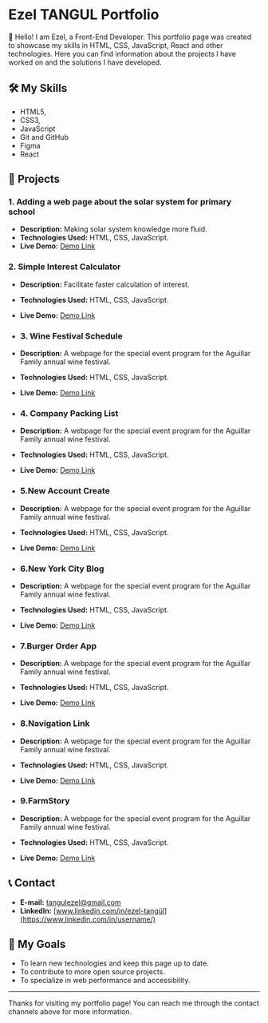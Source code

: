 # Ezel TANGUL Portfolio

👋 Hello! I am Ezel, a Front-End Developer. This portfolio page was created to showcase my skills in HTML, CSS, JavaScript, React and other technologies. Here you can find information about the projects I have worked on and the solutions I have developed.

## 🛠️ My Skills
- HTML5,
- CSS3,
- JavaScript
- Git and GitHub
- Figma
- React

## 📁 Projects

### 1. Adding a web page about the solar system for primary school
- **Description:** Making solar system knowledge more fluid.
- **Technologies Used:** HTML, CSS, JavaScript.
- **Live Demo:** [Demo Link](Project1_demo_link)

### 2. Simple Interest Calculator
- **Description:** Facilitate faster calculation of interest.
- **Technologies Used:** HTML, CSS, JavaScript.
- **Live Demo:** [Demo Link](Project2_demo_link)

- ### 3. Wine Festival Schedule
- **Description:** A webpage for the special event program for the Aguillar Family annual wine festival.
- **Technologies Used:** HTML, CSS, JavaScript.
- **Live Demo:** [Demo Link](Project3_demo_link)

- ### 4. Company Packing List
- **Description:** A webpage for the special event program for the Aguillar Family annual wine festival.
- **Technologies Used:** HTML, CSS, JavaScript.
- **Live Demo:** [Demo Link](Project4_demo_link)

- ### 5.New Account Create
- **Description:** A webpage for the special event program for the Aguillar Family annual wine festival.
- **Technologies Used:** HTML, CSS, JavaScript.
- **Live Demo:** [Demo Link](Project5_demo_link)

- ### 6.New York City Blog
- **Description:** A webpage for the special event program for the Aguillar Family annual wine festival.
- **Technologies Used:** HTML, CSS, JavaScript.
- **Live Demo:** [Demo Link](Project6_demo_link)

- ### 7.Burger Order App
- **Description:** A webpage for the special event program for the Aguillar Family annual wine festival.
- **Technologies Used:** HTML, CSS, JavaScript.
- **Live Demo:** [Demo Link](Project7_demo_link)

- ### 8.Navigation Link
- **Description:** A webpage for the special event program for the Aguillar Family annual wine festival.
- **Technologies Used:** HTML, CSS, JavaScript.
- **Live Demo:** [Demo Link](Project8_demo_link)

- ### 9.FarmStory
- **Description:** A webpage for the special event program for the Aguillar Family annual wine festival.
- **Technologies Used:** HTML, CSS, JavaScript.
- **Live Demo:** [Demo Link](Project9_demo_link)
  
## 📞 Contact
- **E-mail:** [tangulezel@gmail.com](mailto:email@example.com)
- **LinkedIn:** [www.linkedin.com/in/ezel-tangül](https://www.linkedin.com/in/username/)

## 🎯 My Goals
- To learn new technologies and keep this page up to date.
- To contribute to more open source projects.
- To specialize in web performance and accessibility.

---

Thanks for visiting my portfolio page! You can reach me through the contact channels above for more information.
